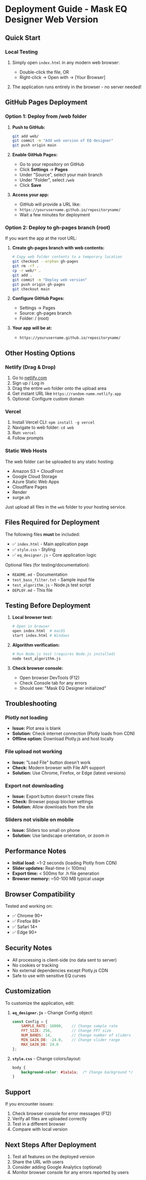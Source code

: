 # Deployment Guide - Mask EQ Designer Web Version

## Quick Start

### Local Testing

1. Simply open `index.html` in any modern web browser:
   - Double-click the file, OR
   - Right-click → Open with → [Your Browser]

2. The application runs entirely in the browser - no server needed!

## GitHub Pages Deployment

### Option 1: Deploy from /web folder

1. **Push to GitHub:**
   ```bash
   git add web/
   git commit -m "Add web version of EQ designer"
   git push origin main
   ```

2. **Enable GitHub Pages:**
   - Go to your repository on GitHub
   - Click **Settings** → **Pages**
   - Under "Source", select your main branch
   - Under "Folder", select `/web`
   - Click **Save**

3. **Access your app:**
   - GitHub will provide a URL like:
   - `https://yourusername.github.io/repositoryname/`
   - Wait a few minutes for deployment

### Option 2: Deploy to gh-pages branch (root)

If you want the app at the root URL:

1. **Create gh-pages branch with web contents:**
   ```bash
   # Copy web folder contents to a temporary location
   git checkout --orphan gh-pages
   git rm -rf .
   cp -r web/* .
   git add .
   git commit -m "Deploy web version"
   git push origin gh-pages
   git checkout main
   ```

2. **Configure GitHub Pages:**
   - Settings → Pages
   - Source: gh-pages branch
   - Folder: / (root)

3. **Your app will be at:**
   - `https://yourusername.github.io/repositoryname/`

## Other Hosting Options

### Netlify (Drag & Drop)

1. Go to [netlify.com](https://www.netlify.com/)
2. Sign up / Log in
3. Drag the entire `web` folder onto the upload area
4. Get instant URL like `https://random-name.netlify.app`
5. Optional: Configure custom domain

### Vercel

1. Install Vercel CLI: `npm install -g vercel`
2. Navigate to web folder: `cd web`
3. Run: `vercel`
4. Follow prompts

### Static Web Hosts

The web folder can be uploaded to any static hosting:
- Amazon S3 + CloudFront
- Google Cloud Storage
- Azure Static Web Apps
- Cloudflare Pages
- Render
- surge.sh

Just upload all files in the `web` folder to your hosting service.

## Files Required for Deployment

The following files **must** be included:

- ✅ `index.html` - Main application page
- ✅ `style.css` - Styling
- ✅ `eq_designer.js` - Core application logic

Optional files (for testing/documentation):
- `README.md` - Documentation
- `test_bass_filter.txt` - Sample input file
- `test_algorithm.js` - Node.js test script
- `DEPLOY.md` - This file

## Testing Before Deployment

1. **Local browser test:**
   ```bash
   # Open in browser
   open index.html  # macOS
   start index.html # Windows
   ```

2. **Algorithm verification:**
   ```bash
   # Run Node.js test (requires Node.js installed)
   node test_algorithm.js
   ```

3. **Check browser console:**
   - Open browser DevTools (F12)
   - Check Console tab for any errors
   - Should see: "Mask EQ Designer initialized"

## Troubleshooting

### Plotly not loading
- **Issue:** Plot area is blank
- **Solution:** Check internet connection (Plotly loads from CDN)
- **Offline option:** Download Plotly.js and host locally

### File upload not working
- **Issue:** "Load File" button doesn't work
- **Check:** Modern browser with File API support
- **Solution:** Use Chrome, Firefox, or Edge (latest versions)

### Export not downloading
- **Issue:** Export button doesn't create files
- **Check:** Browser popup blocker settings
- **Solution:** Allow downloads from the site

### Sliders not visible on mobile
- **Issue:** Sliders too small on phone
- **Solution:** Use landscape orientation, or zoom in

## Performance Notes

- **Initial load:** ~1-2 seconds (loading Plotly from CDN)
- **Slider updates:** Real-time (< 100ms)
- **Export time:** < 500ms for .h file generation
- **Browser memory:** ~50-100 MB typical usage

## Browser Compatibility

Tested and working on:
- ✅ Chrome 90+
- ✅ Firefox 88+
- ✅ Safari 14+
- ✅ Edge 90+

## Security Notes

- All processing is client-side (no data sent to server)
- No cookies or tracking
- No external dependencies except Plotly.js CDN
- Safe to use with sensitive EQ curves

## Customization

To customize the application, edit:

1. **`eq_designer.js`** - Change Config object:
   ```javascript
   const Config = {
       SAMPLE_RATE: 16000,    // Change sample rate
       FFT_SIZE: 256,         // Change FFT size
       NUM_BANDS: 14,         // Change number of sliders
       MIN_GAIN_DB: -24.0,    // Change slider range
       MAX_GAIN_DB: 24.0
   };
   ```

2. **`style.css`** - Change colors/layout:
   ```css
   body {
       background-color: #1a1a1a;  /* Change background */
   }
   ```

## Support

If you encounter issues:
1. Check browser console for error messages (F12)
2. Verify all files are uploaded correctly
3. Test in a different browser
4. Compare with local version

## Next Steps After Deployment

1. Test all features on the deployed version
2. Share the URL with users
3. Consider adding Google Analytics (optional)
4. Monitor browser console for any errors reported by users
